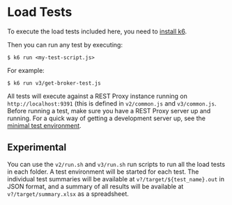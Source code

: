 # Load Tests

To execute the load tests included here, you need to [install k6](
https://k6.io/docs/getting-started/installation).

Then you can run any test by executing:

```shell script
$ k6 run <my-test-script.js>
```

For example:

```shell script
$ k6 run v3/get-broker-test.js
```

All tests will execute against a REST Proxy instance running on `http://localhost:9391` (this is
defined in `v2/common.js` and `v3/common.js`. Before running a test, make sure you have a REST Proxy
server up and running. For a quick way of getting a development server up, see the [minimal test
environment](
https://github.com/confluentinc/kafka-rest/blob/master/testing/environments/minimal/README.md).

## Experimental

You can use the `v2/run.sh` and `v3/run.sh` run scripts to run all the load tests in each folder. A
test environment will be started for each test. The individual test summaries will be available at
`v?/target/${test_name}.out` in JSON format, and a summary of all results will be available at
`v?/target/summary.xlsx` as a spreadsheet.
